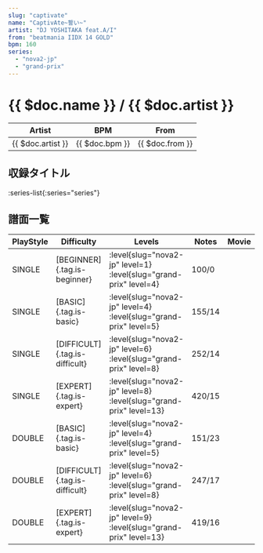 ```yaml
---
slug: "captivate"
name: "CaptivAte~誓い~"
artist: "DJ YOSHITAKA feat.A/I"
from: "beatmania IIDX 14 GOLD"
bpm: 160
series:
  - "nova2-jp"
  - "grand-prix"
---
```


# {{ $doc.name }} / {{ $doc.artist }}

|Artist|BPM|From|
|------|---|----|
|{{ $doc.artist }}|{{ $doc.bpm }}|{{ $doc.from }}|

## 収録タイトル

:series-list{:series="series"}

## 譜面一覧

|PlayStyle|Difficulty|Levels|Notes|Movie|
|---------|----------|------|-----|-----|
|SINGLE|[BEGINNER]{.tag.is-beginner}|<div class="field is-grouped is-grouped-multiline"> :level{slug="nova2-jp" level=1} :level{slug="grand-prix" level=4}</div>|100/0||
|SINGLE|[BASIC]{.tag.is-basic}|<div class="field is-grouped is-grouped-multiline"> :level{slug="nova2-jp" level=4} :level{slug="grand-prix" level=5}</div>|155/14||
|SINGLE|[DIFFICULT]{.tag.is-difficult}|<div class="field is-grouped is-grouped-multiline"> :level{slug="nova2-jp" level=6} :level{slug="grand-prix" level=8}</div>|252/14||
|SINGLE|[EXPERT]{.tag.is-expert}|<div class="field is-grouped is-grouped-multiline"> :level{slug="nova2-jp" level=8} :level{slug="grand-prix" level=13}</div>|420/15||
|DOUBLE|[BASIC]{.tag.is-basic}|<div class="field is-grouped is-grouped-multiline"> :level{slug="nova2-jp" level=4} :level{slug="grand-prix" level=5}</div>|151/23||
|DOUBLE|[DIFFICULT]{.tag.is-difficult}|<div class="field is-grouped is-grouped-multiline"> :level{slug="nova2-jp" level=6} :level{slug="grand-prix" level=8}</div>|247/17||
|DOUBLE|[EXPERT]{.tag.is-expert}|<div class="field is-grouped is-grouped-multiline"> :level{slug="nova2-jp" level=9} :level{slug="grand-prix" level=13}</div>|419/16||
